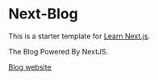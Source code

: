 # Next-Blog
This is a starter template for [Learn Next.js](https://nextjs.cn/learn).

The  Blog Powered By NextJS.

[Blog website](https://mo3et/caitou.org)
